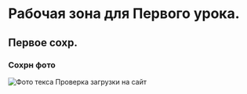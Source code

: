 # Рабочая зона для Первого урока.
## Первое сохр.
### Сохрн фото
![Фото текса](1_result.jpg)
Проверка загрузки на сайт